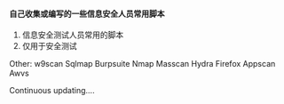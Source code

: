 ####  自己收集或编写的一些信息安全人员常用脚本



1. 信息安全测试人员常用的脚本
2. 仅用于安全测试

 
Other:
	w9scan
	Sqlmap
	Burpsuite
	Nmap
	Masscan
	Hydra
	Firefox
	Appscan
	Awvs


Continuous updating....


